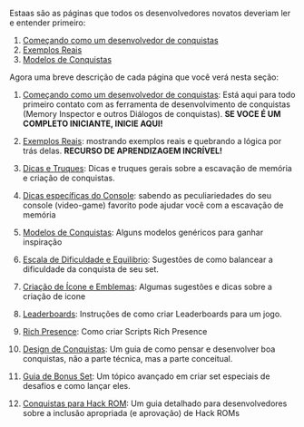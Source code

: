 Estaas são as páginas que todos os desenvolvedores novatos deveriam ler e entender primeiro:

1. [Começando como um desenvolvedor de conquistas](/pt/developer-docs/getting-started-as-an-achievement-developer)
2. [Exemplos Reais](/pt/developer-docs/real-examples)
3. [Modelos de Conquistas](/pt/developer-docs/achievement-templates)

Agora uma breve descrição de cada página que você verá nesta seção:

1. [Começando como um desenvolvedor de conquistas](/pt/developer-docs/getting-started-as-an-achievement-developer): Está aqui para todo primeiro contato com as ferramenta de desenvolvimento de conquistas (Memory Inspector e outros Diálogos de conquistas). **SE VOCE É UM COMPLETO INICIANTE, INICIE AQUI!**

2. [Exemplos Reais](/pt/developer-docs/real-examples): mostrando exemplos reais e quebrando a lógica por trás delas. **RECURSO DE APRENDIZAGEM INCRÍVEL!**

3. [Dicas e Truques](/pt/developer-docs/tips-and-tricks): Dicas e truques gerais sobre a escavação de memória e criação de conquistas.

4. [Dicas específicas do Console](/pt/developer-docs/console-specific-tips): sabendo as peculiariedades do seu console (video-game) favorito pode ajudar você com a escavação de memória

5. [Modelos de Conquistas](/pt/developer-docs/achievement-templates): Alguns modelos genéricos para ganhar inspiração

6. [Escala de Dificuldade e Equilibrio](/pt/developer-docs/difficulty-scale-and-balance): Sugestões de como balancear a dificuldade da conquista de seu set.

7. [Criação de Ícone e Emblemas](/pt/developer-docs/badge-and-icon-creation): Algumas sugestões e dicas sobre a criação de icone

8. [Leaderboards](/pt/developer-docs/leaderboards): Instruções de como criar Leaderboards para um jogo.

9. [Rich Presence](/pt/developer-docs/rich-presence): Como criar Scripts Rich Presence

10. [Design de Conquistas](/pt/developer-docs/achievement-design): Um guia de como pensar e desenvolver boa conquistas, não a parte técnica, mas a parte conceitual.

11. [Guia de Bonus Set](/guidelines/content/subsets): Um tópico avançado em criar set especiais de desafios e como lançar eles.

12. [Conquistas para Hack ROM](/guidelines/content/achievements-for-rom-hacks): Um guia detalhado para desenvolvedores sobre a inclusão apropriada (e aprovação) de Hack ROMs
